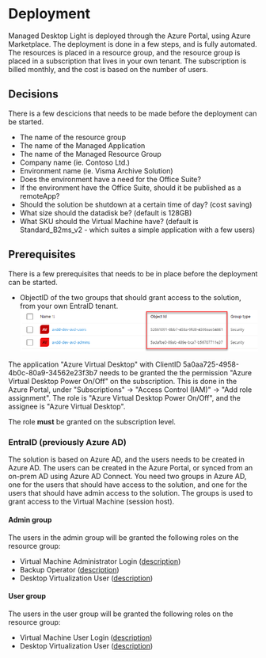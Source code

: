 # Deployment

Managed Desktop Light is deployed through the Azure Portal, using Azure Marketplace. The deployment is done in a few steps, and is fully automated.
The resources is placed in a resource group, and the resource group is placed in a subscription that lives in your own tenant. The subscription is billed monthly, and the cost is based on the number of users.

## Decisions
There is a few descicions that needs to be made before the deployment can be started.

- The name of the resource group
- The name of the Managed Application
- The name of the Managed Resource Group
- Company name (ie. Contoso Ltd.)
- Environment name (ie. Visma Archive Solution)
- Does the environment have a need for the Office Suite?
- If the environment have the Office Suite, should it be published as a remoteApp?
- Should the solution be shutdown at a certain time of day? (cost saving)
- What size should the datadisk be? (default is 128GB)
- What SKU should the Virtual Machine have? (default is Standard_B2ms_v2 - which suites a simple application with a few users)

## Prerequisites
There is a few prerequisites that needs to be in place before the deployment can be started.

- ObjectID of the two groups that should grant access to the solution, from your own EntraID tenant.
![The ObjectID of the groups are needed in the deployment proccess](media/image.png)

The application "Azure Virtual Desktop" with ClientID 5a0aa725-4958-4b0c-80a9-34562e23f3b7 needs to be granted the the permission "Azure Virtual Desktop Power On/Off" on the subscription. This is done in the Azure Portal, under "Subscriptions" -> "Access Control (IAM)" -> "Add role assignment". The role is "Azure Virtual Desktop Power On/Off", and the assignee is "Azure Virtual Desktop".

The role **must** be granted on the subscription level.

### EntraID (previously Azure AD)

The solution is based on Azure AD, and the users needs to be created in Azure AD. The users can be created in the Azure Portal, or synced from an on-prem AD using Azure AD Connect.
You need two groups in Azure AD, one for the users that should have access to the solution, and one for the users that should have admin access to the solution. The groups is used to grant access to the Virtual Machine (session host).

#### Admin group
The users in the admin group will be granted the following roles on the resource group:

- Virtual Machine Administrator Login ([description](https://learn.microsoft.com/en-us/azure/role-based-access-control/built-in-roles#virtual-machine-administrator-login))
- Backup Operator ([description](https://learn.microsoft.com/en-us/azure/role-based-access-control/built-in-roles#backup-operator))
- Desktop Virtualization User ([description](https://learn.microsoft.com/en-us/azure/role-based-access-control/built-in-roles#desktop-virtualization-user))

#### User group
The users in the user group will be granted the following roles on the resource group:

- Virtual Machine User Login ([description](https://learn.microsoft.com/en-us/azure/role-based-access-control/built-in-roles#virtual-machine-user-login))
- Desktop Virtualization User ([description](https://learn.microsoft.com/en-us/azure/role-based-access-control/built-in-roles#desktop-virtualization-user))